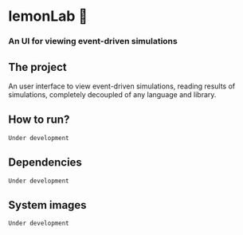 # lemonLab 🍋
### An UI for viewing event-driven simulations

## The project
An user interface to view event-driven simulations, reading results of simulations, completely decoupled of any language and library.

## How to run?
```Under development```

## Dependencies
```Under development```

## System images
```Under development```